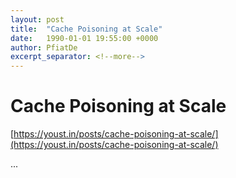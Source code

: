 ```yaml
---
layout: post
title:  "Cache Poisoning at Scale"
date:   1990-01-01 19:55:00 +0000
author: PfiatDe
excerpt_separator: <!--more-->
---
```


# Cache Poisoning at Scale

[https://youst.in/posts/cache-poisoning-at-scale/](https://youst.in/posts/cache-poisoning-at-scale/)

...
<!--more-->
